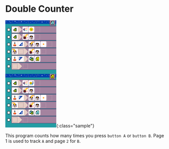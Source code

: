 # Double Counter

![double counter program](../images/generated/sample_double_counter.png){:class="sample"}

This program counts how many times you press `button A` or `button B`.
Page 1 is used to track `A` and page `2` for `B`.
